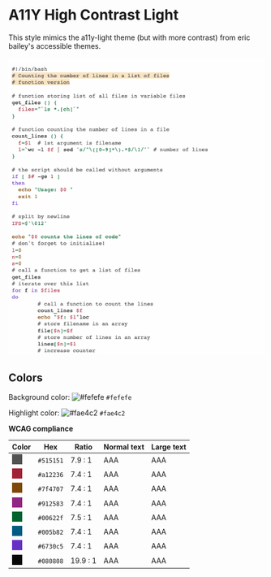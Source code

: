 # A11Y High Contrast Light

This style mimics the a11y-light theme (but with more contrast) from eric bailey's accessible themes.

![Screenshot of the a11y-high-contrast-light theme in a bash script](./images/a11y-high-contrast-light.png)

## Colors

Background color: ![#fefefe](https://via.placeholder.com/20/fefefe/fefefe.png) `#fefefe`

Highlight color: ![#fae4c2](https://via.placeholder.com/20/fae4c2/fae4c2.png) `#fae4c2`

**WCAG compliance**

| Color                                             | Hex       | Ratio    | Normal text | Large text |
| ------------------------------------------------- | --------- | -------- | ----------- | ---------- |
| ![#515151](../../a11y_pygments/assets/515151.png) | `#515151` | 7.9 : 1  | AAA         | AAA        |
| ![#a12236](../../a11y_pygments/assets/a12236.png) | `#a12236` | 7.4 : 1  | AAA         | AAA        |
| ![#7f4707](../../a11y_pygments/assets/7f4707.png) | `#7f4707` | 7.4 : 1  | AAA         | AAA        |
| ![#912583](../../a11y_pygments/assets/912583.png) | `#912583` | 7.4 : 1  | AAA         | AAA        |
| ![#00622f](../../a11y_pygments/assets/00622f.png) | `#00622f` | 7.5 : 1  | AAA         | AAA        |
| ![#005b82](../../a11y_pygments/assets/005b82.png) | `#005b82` | 7.4 : 1  | AAA         | AAA        |
| ![#6730c5](../../a11y_pygments/assets/6730c5.png) | `#6730c5` | 7.4 : 1  | AAA         | AAA        |
| ![#080808](../../a11y_pygments/assets/080808.png) | `#080808` | 19.9 : 1 | AAA         | AAA        |
